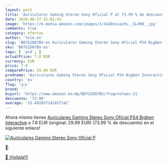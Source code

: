 ```yaml
---
layout: post
title: 'Auriculares Gaming Stereo Sony Oficial P al 73.99 % de descuento'
date: 2020-08-27 15:01:43
image: 'https://m.media-amazon.com/images/I/41G0xniazhL._SL400_.jpg'
comments: true
category: ofertas
author: 'tole.es'
slug: 'B07G2D87BV-es Auriculares Gaming Stereo Sony Oficial PS4 Bigben Interactive'
sku: 'B07G2D87BV-es'
tags: [ 'ps4', ]
actualPrice: 7.8 EUR
currency: EUR
price: 7.8
comparePrice: 29.99 EUR
prodname: 'Auriculares Gaming Stereo Sony Oficial PS4 Bigben Interactive'
country: 'es'
flag: '🇪🇸'
brand: ''
buyurl: 'https://www.amazon.es/dp/B07G2D87BV/?tag=tolees-21'
descuento: '73.99'
average: '15.492857142857142'
---
```


Ahora mismo tienes [Auriculares Gaming Stereo Sony Oficial PS4 Bigben Interactive](https://www.amazon.es/dp/B07G2D87BV/?tag=tolees-21) a 7.8 EUR (original: 29.99 EUR) (73.99 %  de descuento) en el siguiente enlace!

[![Auriculares Gaming Stereo Sony Oficial P](https://m.media-amazon.com/images/I/41G0xniazhL._SL400_.jpg)](https://www.amazon.es/dp/B07G2D87BV/?tag=tolees-21)

🔎:


[🛒 Visítala!!!](https://www.amazon.es/dp/B07G2D87BV/?tag=tolees-21)
